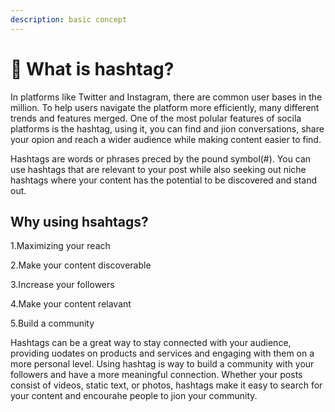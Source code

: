 ```yaml
---
description: basic concept
---
```


# 🍒 What is hashtag?

In platforms like Twitter and Instagram, there are common user bases in the million. To help users navigate the platform more efficiently, many different trends and features merged. One of the most polular features of socila platforms is the hashtag, using it, you can find and jion conversations, share your opion and reach a wider audience while making content easier to find.&#x20;

Hashtags are words or phrases preced by the pound symbol(#). You can use hashtags that are relevant to your post while also seeking out niche hashtags where your content has the potential to be discovered and stand out.

## Why using hsahtags?

1.Maximizing your reach

2.Make your content discoverable

3.Increase your followers

4.Make your content relavant

5.Build a community

Hashtags can be a great way to stay connected with your audience, providing uodates on products and services and engaging with them on a more personal level. Using hashtag is way to build a community with your followers and have a more meaningful connection. Whether your posts consist of videos, static text, or photos, hashtags make it easy to search for your content and encourahe people to jion your community.
